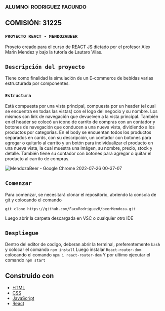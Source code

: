 

### ALUMNO: RODRIGUEZ FACUNDO

## COMISIÓN: 31225

### `PROYECTO REACT - MENDOZABEER`
Proyeto creado para el curso de REACT JS dictado por el profesor Alex Marin Mendez y bajo la tutoría de Lautaro Vilas. 

## `Descripción del proyecto`

Tiene como finalidad la simulación de un E-commerce de bebidas varias estructurada por componentes.

### `Estructura`

Está compuesta por una vista principal, compuesta por un header (el cual se encuentra en todas las vistas) con el logo del negocio y su nombre. Los mismos son link de navegación que devuelven a la vista principal. También en el header se colocó un ícono de carrito de compras con un contador y botones de navegación que conducen a una nueva vista, dividiendo a los productos por categorías.
En el body se encuentan todos los productos separados en cards, con su descripción, un contador con botones para agregar o quitarlo al carrito y un botón para individualizar el producto en una nueva vista, la cual muestra una imágen, su nombre, precio, stock y detalle. También tiene su contador con botones para agregar o quitar el producto al carrito de compras.


![MendozaBeer - Google Chrome 2022-07-26 00-37-07](https://user-images.githubusercontent.com/90533961/180920027-53fc3ffa-d084-4555-8911-b1f77810c77e.gif)


## `Comenzar`

Para comenzar, se necesitará clonar el repositorio, abriendo la consola de git y colocando el comando

`git clone https://github.com/FacuRodriguezR/beerMendoza.git`

Luego abrir la carpeta descargada en VSC o cualquier otro IDE

## `Despliegue`

Dentro del editor de codigo, deberan abrir la terminal, preferentemente `bash` y colocar el comando `npm install`
Luego instalar `React-router-dom` colocando el comando `npm i react-router-dom`
Y por ultimo ejecutar el comando `npm start`

## Construido con 

* [HTML](https://developer.mozilla.org/es/docs/Web/HTML)
* [CSS](https://developer.mozilla.org/es/docs/Web/CSS)
* [JavaScript](https://developer.mozilla.org/es/docs/Web/JavaScript)
* [React](https://es.reactjs.org/)
